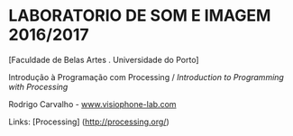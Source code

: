 # LABORATORIO DE SOM E IMAGEM 2016/2017 
[Faculdade de Belas Artes . Universidade do Porto]

Introdução à Programação com Processing  /  *Introduction to Programming with Processing*

Rodrigo Carvalho - www.visiophone-lab.com

Links:
[Processing] (http://processing.org/)
